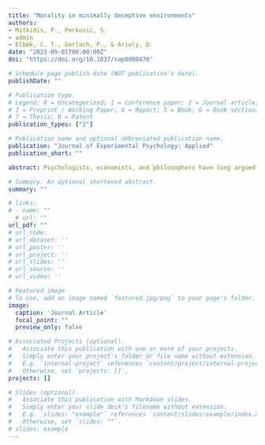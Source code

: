 ```yaml
---
title: "Morality in minimally deceptive environments"
authors:
- Mitkidis, P., Perkovic, S.
- admin
- Elbæk, C. T., Gerlach, P., & Ariely, D.
date: "2023-09-01T00:00:00Z"
doi: "https://doi.org/10.1037/xap0000476"

# Schedule page publish date (NOT publication's date).
publishDate: ""

# Publication type.
# Legend: 0 = Uncategorized; 1 = Conference paper; 2 = Journal article;
# 3 = Preprint / Working Paper; 4 = Report; 5 = Book; 6 = Book section;
# 7 = Thesis; 8 = Patent
publication_types: ["2"]

# Publication name and optional abbreviated publication name.
publication: "Journal of Experimental Psychology: Applied"
publication_short: ""

abstract: Psychologists, economists, and philosophers have long argued that in environments where deception is normative, moral behavior is harmed. In this article, we show that individuals making decisions within minimally deceptive environments do not behave more dishonestly than in nondeceptive environments. We demonstrate the latter using an example of experimental deception within established institutions, such as laboratories and institutional review boards. We experimentally manipulated whether participants received information about their deception. Across three well-powered studies, we empirically demonstrate that minimally deceptive environments do not affect downstream dishonest behavior. Only when participants were in a minimally deceptive environment and aware of being observed, their dishonest behavior decreased. Our results show that the relationship between deception and dishonesty might be more complicated than previous interpretations have suggested and expand the understanding of how deception might affect (im)moral behavior. We discuss possible limitations and future directions as well as the applied nature of these findings.

# Summary. An optional shortened abstract.
summary: ""

# links:
# - name: ""
  # url: ""
url_pdf: ""
# url_code: 
# url_dataset: ''
# url_poster: ''
# url_project: ''
# url_slides: ''
# url_source: ''
# url_video: ''

# Featured image
# To use, add an image named `featured.jpg/png` to your page's folder. 
image:
  caption: 'Journal Article'
  focal_point: ""
  preview_only: false

# Associated Projects (optional).
#   Associate this publication with one or more of your projects.
#   Simply enter your project's folder or file name without extension.
#   E.g. `internal-project` references `content/project/internal-project/index.md`.
#   Otherwise, set `projects: []`.
projects: []

# Slides (optional).
#   Associate this publication with Markdown slides.
#   Simply enter your slide deck's filename without extension.
#   E.g. `slides: "example"` references `content/slides/example/index.md`.
#   Otherwise, set `slides: ""`.
# slides: example
---
```


